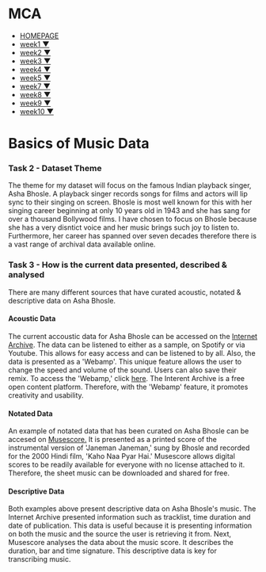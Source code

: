 # MCA
<DOCTYPE html>
<html>
<head>
<meta charset="UTF-8" />
<meta http-equiv="Content-Type" content="text/html; charset=iso-8859-1" />
<link href="css.css" rel="stylesheet" type="text/css" />

<link rel="stylesheet" type="text/css" href="2leveltab.css" />
<script type="text/javascript" src="2leveltab.js">
/***********************************************
* 2 level Horizontal Tab Menu- by JavaScript Kit (www.javascriptkit.com)
* This notice must stay intact for usage
* Visit JavaScript Kit at http://www.javascriptkit.com/ for full source code
***********************************************/
</script>

</head>

<body>

<ul id="maintab" class="basictab">
<li><a href="index.html">HOMEPAGE</a></li>
<li rel="Week 1"><a href="#">week1 &#9660;</a></li>
<li rel="Week 2"><a href="#">week2 &#9660;</a></li>
<li rel="Week 3"><a href="#">week3 &#9660;</a></li>
<li rel="Week 4"><a href="#">week4 &#9660;</a></li>
<li rel="Week 5"><a href="#">week5 &#9660;</a></li>
<li rel="Week 7"><a href="#">week7 &#9660;</a></li>
<li rel="Week 8"><a href="#">week8 &#9660;</a></li>
<li rel="Week 9"><a href="#">week9 &#9660;</a></li>
<li rel="Week 10"><a href="#">week10 &#9660;</a></li>
</ul>

<h1>Basics of Music Data
<h3>Task 2 - Dataset Theme</h3>
<p>The theme for my dataset will focus on the famous Indian playback singer, Asha Bhosle. A playback singer records songs for films and actors will lip sync to their
  singing on screen. Bhosle is most well known for this with her singing career beginning at only 10 years old in 1943 and she has sang for over a thousand Bollywood films.
  I have chosen to focus on Bhosle because she has a very disntict voice and her music brings such joy to listen to. Furthermore, her career has spanned over seven 
  decades therefore there is a vast range of archival data available online.<p>

<h3>Task 3 - How is the current data presented, described & analysed</h3>
<p>There are many different sources that have curated acoustic, notated & descriptive data on Asha Bhosle.<p>
  
  <h4>Acoustic Data</h4>
  <p>The current accoustic data for Asha Bhosle can be accessed on the <a href="https://archive.org/details/cd_the-rough-guide-to-bollywood-legends-asha_asha-bhosle">
  Internet Archive</a>. The data can be listened to either as a sample, on Spotify or via Youtube. This allows for easy access and can be listened to by all.
  Also, the data is presented as a 'Webamp'. This unique feature allows the user to change the speed and volume of the sound. Users can also save their remix.
  To access the 'Webamp,' click <a href="https://archive.org/details/cd_the-rough-guide-to-bollywood-legends-asha_asha-bhosle?&webamp=1">here</a>. The Interent Archive 
  is a free open content platform. Therefore, with the 'Webamp' feature, it promotes creativity and usability.<p>
  
  <h4>Notated Data</h4>
  <p>An example of notated data that has been curated on Asha Bhosle can be accesed on <a href="https://musescore.com/user/8458661/scores/1939491">Musescore.</a>
  It is presented as a printed score of the instrumental version of 'Janeman Janeman,' sung by Bhosle and recorded for the 2000 Hindi film, 'Kaho Naa Pyar Hai.' 
  Musescore allows digital scores to be readily available for everyone with no license attached to it. Therefore, the sheet music can be downloaded and shared
  for free.<p>
  
  <h4>Descriptive Data</h4>
  Both examples above present descriptive data on Asha Bhosle's music. The Internet Archive presented information such as tracklist, time duration and date of
  publication. This data is useful because it is presenting information on both the music and the source the user is retrieving it from. Next, Musescore analyses
  the data about the music score. It describes the duration, bar and time signature. This descriptive data is key for transcribing music.<p>
  
 </body>
 </html>
